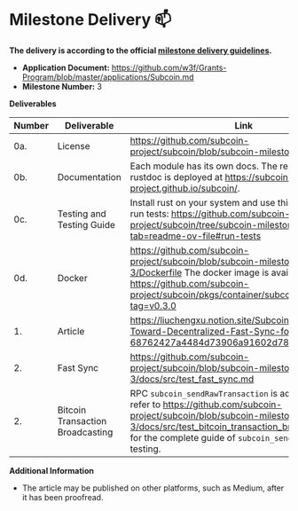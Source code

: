 # Milestone Delivery :mailbox:

**The delivery is according to the official [milestone delivery guidelines](https://github.com/w3f/Grants-Program/blob/master/docs/Support%20Docs/milestone-deliverables-guidelines.md).**  

* **Application Document:** https://github.com/w3f/Grants-Program/blob/master/applications/Subcoin.md
* **Milestone Number:** 3

**Deliverables**

| Number | Deliverable                      | Link | Notes |
| ---    | ---                              | --- | --- |
| 0a.    | License                          | https://github.com/subcoin-project/subcoin/blob/subcoin-milestone-3/LICENSE | |
| 0b.    | Documentation                    | Each module has its own docs. The rendered inline rustdoc is deployed at https://subcoin-project.github.io/subcoin/. | |
| 0c.    | Testing and Testing Guide        | Install rust on your system and use this command to run tests: https://github.com/subcoin-project/subcoin/tree/subcoin-milestone-3?tab=readme-ov-file#run-tests | |
| 0d.    | Docker                           | https://github.com/subcoin-project/subcoin/blob/subcoin-milestone-3/Dockerfile The docker image is available at https://github.com/subcoin-project/subcoin/pkgs/container/subcoin/263310548?tag=v0.3.0  | |
| 1.     | Article                          | https://liuchengxu.notion.site/Subcoin-A-Step-Toward-Decentralized-Fast-Sync-for-Bitcoin-68762427a4484d73906a91602d789be9 | |
| 2.     | Fast Sync                        | https://github.com/subcoin-project/subcoin/blob/subcoin-milestone-3/docs/src/test_fast_sync.md |
| 2.     | Bitcoin Transaction Broadcasting | RPC `subcoin_sendRawTransaction` is added, please refer to https://github.com/subcoin-project/subcoin/blob/subcoin-milestone-3/docs/src/test_bitcoin_transaction_broadcasting.md for the complete guide of `subcoin_sendRawTransaction` testing.  | |

**Additional Information**

- The article may be published on other platforms, such as Medium, after it has been proofread.

